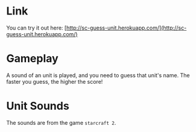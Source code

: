 Link
====

You can try it out here: [http://sc-guess-unit.herokuapp.com/](http://sc-guess-unit.herokuapp.com/)


Gameplay
========

A sound of an unit is played, and you need to guess that unit's name. The faster you guess, the higher the score!


Unit Sounds
===========

The sounds are from the game `starcraft 2`.
